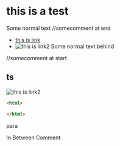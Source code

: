 # this is a test

Some normal text //somecomment at end
- [this is link](something.md)
- ![this is link2](something.jpg)
Some normal text behind

//somecomment at start

## ts

![this is link2](something.jpg)

```html
<html>

</html>
```
<html>
<p>para</p>
</html>
<!-- 1 -->

In Between Comment

<!-- This is comment 

commmmment
-->
